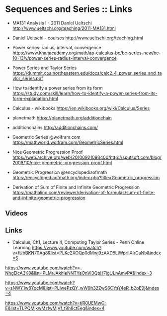 # Sequences and Series :: Links

* MA131 Analysis I - 2011 Daniel Ueltschi
http://www.ueltschi.org/teaching/2011-MA131.html
* Daniel Ueltschi - courses
http://www.ueltschi.org/teaching.html

* Power series: radius, interval, convergence
https://www.khanacademy.org/math/ap-calculus-bc/bc-series-new/bc-10-13/v/power-series-radius-interval-convergence

* Power Series and Taylor Series
https://dummit.cos.northeastern.edu/docs/calc2_4_power_series_and_taylor_series.pdf

* How to identify a power series from its form
https://study.com/skill/learn/how-to-identify-a-power-series-from-its-form-explanation.html

* Calculus - wikibooks
https://en.wikibooks.org/wiki/Calculus/Series

* planetmath
https://planetmath.org/additionchain

* additionchains
http://additionchains.com/

* Geometric Series @wolfram.com 
https://mathworld.wolfram.com/GeometricSeries.html

* Nice Geometric Progression Proof
https://web.archive.org/web/20100921093400/http://sputsoft.com/blog/2008/10/nice-geometric-progression-proof.html

* Geometric Progression @encyclopediaofmath
https://encyclopediaofmath.org/index.php?title=Geometric_progression

* Derivation of Sum of Finite and Infinite Geometric Progression
https://mathalino.com/reviewer/derivation-of-formulas/sum-of-finite-and-infinite-geometric-progression



## Videos

## Links

* Calculus, Ch1, Lecture 4, Computing Taylor Series - Penn Online Learning
https://www.youtube.com/watch?v=fUbBKN70Ag8&list=PLKc2XOQp0dMwj9zAXD5LlWpriIXIrGaNb&index=5


https://www.youtube.com/watch?v=-NhgElcA3K8&list=PLMrJAkhIeNNTYaOnVI3QpH7jgULnAmvPA&index=3

https://www.youtube.com/watch?v=sNWY1w8YocM&list=PLlwePzQY_wW9h32ZwS6CYsY4eR_b2pE9j&index=4

https://www.youtube.com/watch?v=tjR0UEMwC-E&list=TLPQMjkwMzIwMjVf_t9h8ctEeg&index=4
